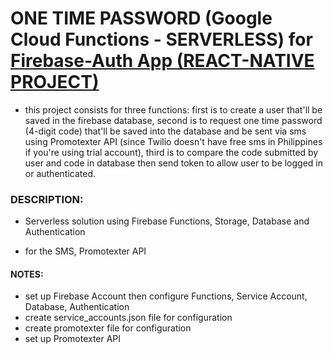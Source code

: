 # ONE TIME PASSWORD (Google Cloud Functions - SERVERLESS) for [Firebase-Auth App (REACT-NATIVE PROJECT)](https://github.com/ramirezjag00/advancedReactNative/tree/master/firebase-auth)

- this project consists for three functions: first is to create a user that'll be saved in the firebase database, second is to request one time password (4-digit code) that'll be saved into the database and be sent via sms using Promotexter API (since Twilio doesn't have free sms in Philippines if you're using trial account), third is to compare the code submitted by user and code in database then send token to allow user to be logged in or authenticated.

### DESCRIPTION:

- Serverless solution using Firebase Functions, Storage, Database and Authentication

- for the SMS, Promotexter API

#### NOTES:
- set up Firebase Account then configure Functions, Service Account, Database, Authentication
- create service_accounts.json file for configuration
- create promotexter file for configuration
- set up Promotexter API
